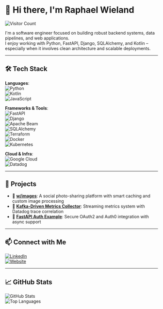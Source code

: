 # 👋 Hi there, I'm Raphael Wieland

![Visitor Count](https://komarev.com/ghpvc/?username=wielandtech&style=flat-square&color=35A89C)

I'm a software engineer focused on building robust backend systems, data pipelines, and web applications.  
I enjoy working with Python, FastAPI, Django, SQLAlchemy, and Kotlin – especially when it involves clean architecture and scalable deployments.

---

## 🛠️ Tech Stack

**Languages**:  
![Python](https://img.shields.io/badge/-Python-05122A?style=flat&logo=python)  
![Kotlin](https://img.shields.io/badge/-Kotlin-05122A?style=flat&logo=kotlin)  
![JavaScript](https://img.shields.io/badge/-JavaScript-05122A?style=flat&logo=javascript)

**Frameworks & Tools**:  
![FastAPI](https://img.shields.io/badge/-FastAPI-05122A?style=flat&logo=fastapi)  
![Django](https://img.shields.io/badge/-Django-05122A?style=flat&logo=django)  
![Apache Beam](https://img.shields.io/badge/-Apache%20Beam-05122A?style=flat&logo=apachespark)  
![SQLAlchemy](https://img.shields.io/badge/-SQLAlchemy-05122A?style=flat&logo=sqlite)  
![Terraform](https://img.shields.io/badge/-Terraform-05122A?style=flat&logo=terraform)  
![Docker](https://img.shields.io/badge/-Docker-05122A?style=flat&logo=docker)  
![Kubernetes](https://img.shields.io/badge/-Kubernetes-05122A?style=flat&logo=kubernetes)

**Cloud & Infra**:  
![Google Cloud](https://img.shields.io/badge/-Google%20Cloud-05122A?style=flat&logo=googlecloud)  
![Datadog](https://img.shields.io/badge/-Datadog-05122A?style=flat&logo=datadog)

---

## 🧠 Projects

- 🔗 [**w/images**](https://wielandtech.com/images): A social photo-sharing platform with smart caching and custom image processing  
- 🧩 [**Kafka-Driven Metrics Collector**](https://github.com/wielandtech/metrics-collector): Streaming metrics system with Datadog trace correlation  
- 🔐 [**FastAPI Auth Example**](https://github.com/wielandtech/fastapi-auth): Secure OAuth2 and Auth0 integration with async support

---

## 📫 Connect with Me

[![LinkedIn](https://img.shields.io/badge/-LinkedIn-35A89C?style=flat&logo=linkedin&logoColor=white)](https://linkedin.com/in/raphaelwieland)  
[![Website](https://img.shields.io/badge/-wielandtech.com-35A89C?style=flat&logo=Google-Chrome&logoColor=white)](https://wielandtech.com)

---

## 📈 GitHub Stats

![GitHub Stats](https://github-readme-stats.vercel.app/api?username=wielandtech&show_icons=true&theme=react&hide=prs)  
![Top Languages](https://github-readme-stats.vercel.app/api/top-langs/?username=wielandtech&layout=compact&theme=react&hide=html)
